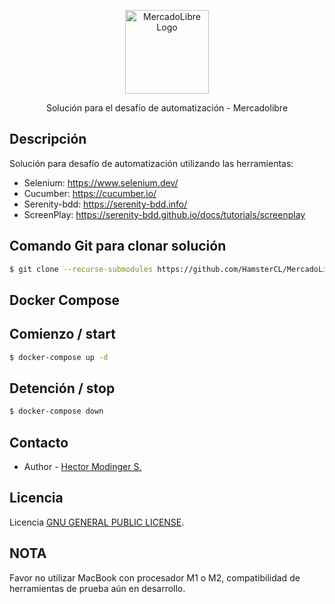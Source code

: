<p align="center">
  <img src="https://http2.mlstatic.com/frontend-assets/ml-web-navigation/ui-navigation/6.4.1/mercadolibre/logo__large_plus.png" width="134" alt="MercadoLibre Logo" />
</p>

  <p align="center">Solución para el desafío de automatización - Mercadolibre</p>


## Descripción

Solución para desafío de automatización utilizando las herramientas:

- Selenium: https://www.selenium.dev/
- Cucumber: https://cucumber.io/
- Serenity-bdd: https://serenity-bdd.info/
- ScreenPlay: https://serenity-bdd.github.io/docs/tutorials/screenplay

## Comando Git para clonar solución

```bash
$ git clone --recurse-submodules https://github.com/HamsterCL/MercadoLibre-Challenge.git
```


## Docker Compose

## Comienzo / start
```bash
$ docker-compose up -d
```

## Detención / stop
```bash
$ docker-compose down
```

## Contacto

- Author - [Hector Modinger S.](mailto:hectormodinger@gmail.com)

## Licencia

Licencia [GNU GENERAL PUBLIC LICENSE](LICENSE).

## NOTA

Favor no utilizar MacBook con procesador M1 o M2, compatibilidad de herramientas de prueba aún en desarrollo.



